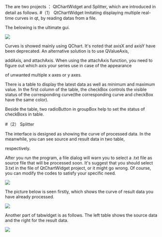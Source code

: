 The are two projects ： QtChartWidget and Splitter, which are introduced in detail as follows.
#（1） QtChartWidget
Imitating displaying multiple real-time curves in qt, by reading datas from a file.

The belowing is the ultimate gui.

![](https://github.com/liming467/QtChartWidget/blob/master/gui.png)

Curves is showed mainly using QChart. It's noted that axisX and axisY have been deprecated. An alternative solution is to use QValueAxis, 

addAxis, and attachAxis. When using the attachAxis function, you need to figure out which axis your series use in case of the appearance 

of unwanted multiple x axes or y axes.

There is a table to display the latest data as well as minimum and maximum value. In the first column of the table, the checkBox controls the visible status of the corresponding curve(the corresponding curve and checkBox have the same color).       

Beside the table, two radioButton in groupBox help to set the status of checkBoxs in table.



#（2） Splitter

The interface is designed as showing the curve of processed data. In the meanwhile, you can see source and result data in two table, 

respectively. 

After you run the program, a file dialog will warn you to select a .txt file as source file that will be processed soon. It's suggest that you should select 3.txt in the file of QtChartWidget project, or it might go wrong. Of course, you can modify the codes to satisfy your specific need. 

![](https://github.com/liming467/QtChartWidget/blob/master/path.png)

The picture below is seen firstly, which shows the curve of result data you have already processed.  

![](https://github.com/liming467/QtChartWidget/blob/master/chartView.png)

Another part of tabwidget is as follows. The left table shows the source data and the right for the result data.     

![](https://github.com/liming467/QtChartWidget/blob/master/table.png)




